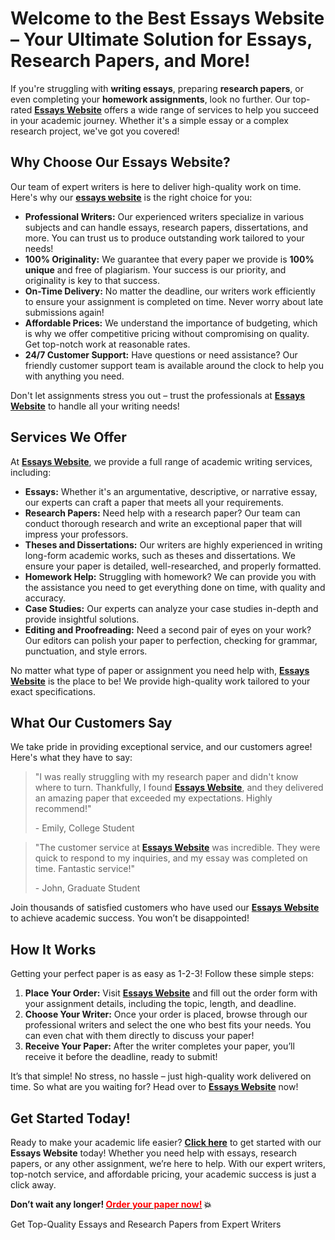 <h1>Welcome to the Best Essays Website – Your Ultimate Solution for Essays, Research Papers, and More!</h1>

<p>If you're struggling with <strong>writing essays</strong>, preparing <strong>research papers</strong>, or even completing your <strong>homework assignments</strong>, look no further. Our top-rated <a href="https://tinyurl.com/topessay?keyword=essays+websites" target="_blank"><strong>Essays Website</strong></a> offers a wide range of services to help you succeed in your academic journey. Whether it's a simple essay or a complex research project, we've got you covered!</p>

<h2>Why Choose Our Essays Website?</h2>

<p>Our team of expert writers is here to deliver high-quality work on time. Here's why our <a href="https://tinyurl.com/topessay?keyword=essays+websites" target="_blank"><strong>essays website</strong></a> is the right choice for you:</p>

<ul>
  <li><strong>Professional Writers:</strong> Our experienced writers specialize in various subjects and can handle essays, research papers, dissertations, and more. You can trust us to produce outstanding work tailored to your needs!</li>
  <li><strong>100% Originality:</strong> We guarantee that every paper we provide is <strong>100% unique</strong> and free of plagiarism. Your success is our priority, and originality is key to that success.</li>
  <li><strong>On-Time Delivery:</strong> No matter the deadline, our writers work efficiently to ensure your assignment is completed on time. Never worry about late submissions again!</li>
  <li><strong>Affordable Prices:</strong> We understand the importance of budgeting, which is why we offer competitive pricing without compromising on quality. Get top-notch work at reasonable rates.</li>
  <li><strong>24/7 Customer Support:</strong> Have questions or need assistance? Our friendly customer support team is available around the clock to help you with anything you need.</li>
</ul>

<p>Don't let assignments stress you out – trust the professionals at <a href="https://tinyurl.com/topessay?keyword=essays+websites" target="_blank"><strong>Essays Website</strong></a> to handle all your writing needs!</p>

<h2>Services We Offer</h2>

<p>At <a href="https://tinyurl.com/topessay?keyword=essays+websites" target="_blank"><strong>Essays Website</strong></a>, we provide a full range of academic writing services, including:</p>

<ul>
  <li><strong>Essays:</strong> Whether it's an argumentative, descriptive, or narrative essay, our experts can craft a paper that meets all your requirements.</li>
  <li><strong>Research Papers:</strong> Need help with a research paper? Our team can conduct thorough research and write an exceptional paper that will impress your professors.</li>
  <li><strong>Theses and Dissertations:</strong> Our writers are highly experienced in writing long-form academic works, such as theses and dissertations. We ensure your paper is detailed, well-researched, and properly formatted.</li>
  <li><strong>Homework Help:</strong> Struggling with homework? We can provide you with the assistance you need to get everything done on time, with quality and accuracy.</li>
  <li><strong>Case Studies:</strong> Our experts can analyze your case studies in-depth and provide insightful solutions.</li>
  <li><strong>Editing and Proofreading:</strong> Need a second pair of eyes on your work? Our editors can polish your paper to perfection, checking for grammar, punctuation, and style errors.</li>
</ul>

<p>No matter what type of paper or assignment you need help with, <a href="https://tinyurl.com/topessay?keyword=essays+websites" target="_blank"><strong>Essays Website</strong></a> is the place to be! We provide high-quality work tailored to your exact specifications.</p>

<h2>What Our Customers Say</h2>

<p>We take pride in providing exceptional service, and our customers agree! Here's what they have to say:</p>

<blockquote>
  <p>"I was really struggling with my research paper and didn't know where to turn. Thankfully, I found <a href="https://tinyurl.com/topessay?keyword=essays+websites" target="_blank"><strong>Essays Website</strong></a>, and they delivered an amazing paper that exceeded my expectations. Highly recommend!"</p>
  <footer>- Emily, College Student</footer>
</blockquote>

<blockquote>
  <p>"The customer service at <a href="https://tinyurl.com/topessay?keyword=essays+websites" target="_blank"><strong>Essays Website</strong></a> was incredible. They were quick to respond to my inquiries, and my essay was completed on time. Fantastic service!"</p>
  <footer>- John, Graduate Student</footer>
</blockquote>

<p>Join thousands of satisfied customers who have used our <a href="https://tinyurl.com/topessay?keyword=essays+websites" target="_blank"><strong>Essays Website</strong></a> to achieve academic success. You won’t be disappointed!</p>

<h2>How It Works</h2>

<p>Getting your perfect paper is as easy as 1-2-3! Follow these simple steps:</p>

<ol>
  <li><strong>Place Your Order:</strong> Visit <a href="https://tinyurl.com/topessay?keyword=essays+websites" target="_blank"><strong>Essays Website</strong></a> and fill out the order form with your assignment details, including the topic, length, and deadline.</li>
  <li><strong>Choose Your Writer:</strong> Once your order is placed, browse through our professional writers and select the one who best fits your needs. You can even chat with them directly to discuss your paper!</li>
  <li><strong>Receive Your Paper:</strong> After the writer completes your paper, you’ll receive it before the deadline, ready to submit!</li>
</ol>

<p>It’s that simple! No stress, no hassle – just high-quality work delivered on time. So what are you waiting for? Head over to <a href="https://tinyurl.com/topessay?keyword=essays+websites" target="_blank"><strong>Essays Website</strong></a> now!</p>

<h2>Get Started Today!</h2>

<p>Ready to make your academic life easier? <a href="https://tinyurl.com/topessay?keyword=essays+websites" target="_blank"><strong>Click here</strong></a> to get started with our <strong>Essays Website</strong> today! Whether you need help with essays, research papers, or any other assignment, we’re here to help. With our expert writers, top-notch service, and affordable pricing, your academic success is just a click away.</p>

<p><strong>Don’t wait any longer! <a href="https://tinyurl.com/topessay?keyword=essays+websites" target="_blank"><span style="color: red;">Order your paper now!</span></a> 💥</strong></p>
Get Top-Quality Essays and Research Papers from Expert Writers
